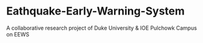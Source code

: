 # Eathquake-Early-Warning-System
A collaborative research project of Duke University &amp; IOE Pulchowk Campus on EEWS
